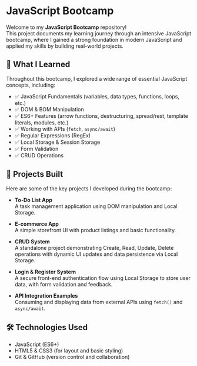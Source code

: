 # JavaScript Bootcamp

Welcome to my **JavaScript Bootcamp** repository!  
This project documents my learning journey through an intensive JavaScript bootcamp, where I gained a strong foundation in modern JavaScript and applied my skills by building real-world projects.

## 🚀 What I Learned

Throughout this bootcamp, I explored a wide range of essential JavaScript concepts, including:

- ✅ JavaScript Fundamentals (variables, data types, functions, loops, etc.)
- ✅ DOM & BOM Manipulation
- ✅ ES6+ Features (arrow functions, destructuring, spread/rest, template literals, modules, etc.)
- ✅ Working with APIs (`fetch`, `async/await`)
- ✅ Regular Expressions (RegEx)
- ✅ Local Storage & Session Storage
- ✅ Form Validation
- ✅ CRUD Operations

## 💼 Projects Built

Here are some of the key projects I developed during the bootcamp:

- **To-Do List App**  
  A task management application using DOM manipulation and Local Storage.

- **E-commerce App**  
  A simple storefront UI with product listings and basic functionality.

- **CRUD System**  
  A standalone project demonstrating Create, Read, Update, Delete operations with dynamic UI updates and data persistence via Local Storage.

- **Login & Register System**  
  A secure front-end authentication flow using Local Storage to store user data, with form validation and feedback.

- **API Integration Examples**  
  Consuming and displaying data from external APIs using `fetch()` and `async/await`.

## 🛠️ Technologies Used

- JavaScript (ES6+)
- HTML5 & CSS3 (for layout and basic styling)
- Git & GitHub (version control and collaboration)
